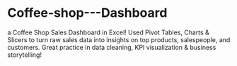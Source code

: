 # Coffee-shop---Dashboard
a Coffee Shop Sales Dashboard in Excel! Used Pivot Tables, Charts &amp; Slicers to turn raw sales data into insights on top products, salespeople, and customers. Great practice in data cleaning, KPI visualization &amp; business storytelling!
